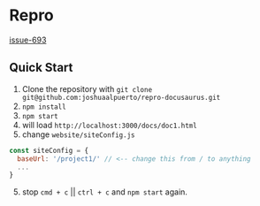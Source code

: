 # Repro
[issue-693](https://github.com/facebook/Docusaurus/issues/693)

## Quick Start

1. Clone the repository with `git clone git@github.com:joshuaalpuerto/repro-docusaurus.git`
2. `npm install`
2. `npm start`
3. will load `http://localhost:3000/docs/doc1.html`
4. change `website/siteConfig.js`

```js
const siteConfig = {
  baseUrl: '/project1/' // <-- change this from / to anything
  ...
}
```

5. stop `cmd + c` || `ctrl + c` and `npm start` again.